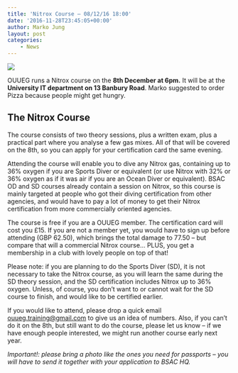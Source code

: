 ```yaml
---
title: 'Nitrox Course – 08/12/16 18:00'
date: '2016-11-28T23:45:05+00:00'
author: Marko Jung
layout: post
categories:
    - News
---
```


![](http://ouueg.com/wp-content/uploads/2016/11/SAnta-tanks-741296-e1480376689936.jpg)

OUUEG runs a Nitrox course on the **8th December at 6pm.** It will be at the **University IT department on 13 Banbury Road**. Marko suggested to order Pizza because people might get hungry.

## The Nitrox Course

The course consists of two theory sessions, plus a written exam, plus a practical part where you analyse a few gas mixes. All of that will be covered on the 8th, so you can apply for your certification card the same evening.

Attending the course will enable you to dive any Nitrox gas, containing up to 36% oxygen if you are Sports Diver or equivalent (or use Nitrox with 32% or 36% oxygen as if it was air if you are an Ocean Diver or equivalent). BSAC OD and SD courses already contain a session on Nitrox, so this course is mainly targeted at people who got their diving certification from other agencies, and would have to pay a lot of money to get their Nitrox certification from more commercially oriented agencies.

The course is free if you are a OUUEG member. The certification card will cost you £15. If you are not a member yet, you would have to sign up before attending (GBP 62.50), which brings the total damage to 77.50 – but compare that will a commercial Nitrox course… PLUS, you get a membership in a club with lovely people on top of that!

Please note: if you are planning to do the Sports Diver (SD), it is not necessary to take the Nitrox course, as you will learn the same during the SD theory session, and the SD certification includes Nitrox up to 36% oxygen. Unless, of course, you don’t want to or cannot wait for the SD course to finish, and would like to be certified earlier.

If you would like to attend, please drop a quick email <ouueg.training@gmail.com> to give us an idea of numbers. Also, if you can’t do it on the 8th, but still want to do the course, please let us know – if we have enough people interested, we might run another course early next year.

*Important!: please bring a photo like the ones you need for passports – you will have to send it together with your application to BSAC HQ.*
